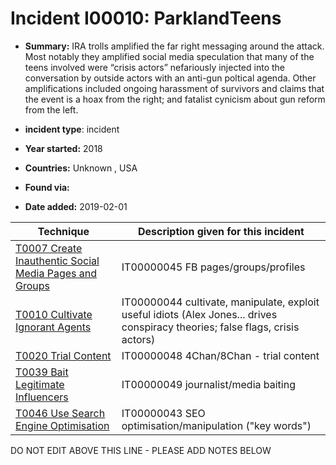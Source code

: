 # Incident I00010: ParklandTeens

* **Summary:** IRA trolls amplified the far right messaging around the attack. Most notably they amplified social media speculation that many of the teens involved were “crisis actors” nefariously injected into the conversation by outside actors with an anti-gun poltical agenda. Other amplifications included ongoing harassment of survivors and claims that the event is a hoax from the right; and fatalist cynicism about gun reform from the left.

* **incident type**: incident

* **Year started:** 2018

* **Countries:** Unknown , USA

* **Found via:** 

* **Date added:** 2019-02-01
 

| Technique | Description given for this incident |
| --------- | ------------------------- |
| [T0007 Create Inauthentic Social Media Pages and Groups](../../generated_pages/techniques/T0007.md) | IT00000045 FB pages/groups/profiles |
| [T0010 Cultivate Ignorant Agents](../../generated_pages/techniques/T0010.md) | IT00000044 cultivate, manipulate, exploit useful idiots (Alex Jones... drives conspiracy theories; false flags, crisis actors) |
| [T0020 Trial Content](../../generated_pages/techniques/T0020.md) | IT00000048 4Chan/8Chan - trial content |
| [T0039 Bait Legitimate Influencers](../../generated_pages/techniques/T0039.md) | IT00000049 journalist/media baiting |
| [T0046 Use Search Engine Optimisation](../../generated_pages/techniques/T0046.md) | IT00000043 SEO optimisation/manipulation ("key words") |


DO NOT EDIT ABOVE THIS LINE - PLEASE ADD NOTES BELOW